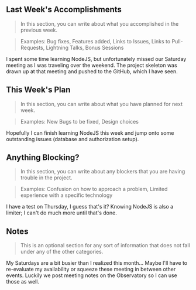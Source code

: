 ## Last Week's Accomplishments

> In this section, you can write about what you accomplished in the previous week.

> Examples:
> Bug fixes, Features added, Links to Issues, Links to Pull-Requests, Lightning Talks, Bonus Sessions

I spent some time learning NodeJS, but unfortunately missed our Saturday meeting as I was traveling over the weekend. The project skeleton was drawn up at that meeting and pushed to the GitHub, which I have seen.

## This Week's Plan

> In this section, you can write about what you have planned for next week.

> Examples: New Bugs to be fixed, Design choices

Hopefully I can finish learning NodeJS this week and jump onto some outstanding issues (database and authorization setup). 

## Anything Blocking?

> In this section, you can write about any blockers that you are having trouble in the project.

> Examples: Confusion on how to approach a problem, Limited experience with a specific technology

I have a test on Thursday, I guess that's it? Knowing NodeJS is also a limiter; I can't do much more until that's done.

## Notes

> This is an optional section for any sort of information that does not fall under any of the other categories.

My Saturdays are a bit busier than I realized this month... Maybe I'll have to re-evaluate my availability or squeeze these meeting in between other events. Luckily we post meeting notes on the Observatory so I can use those as well.